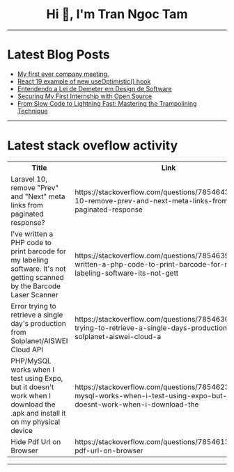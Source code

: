 <h1 align="center">Hi 👋, I'm Tran Ngoc Tam</h1>

---

# Latest Blog Posts 
<!-- BLOG-POST-LIST:START -->
- [My first ever company meeting.](https://dev.to/angeljrp/my-first-ever-business-meeting-1kjl)
- [React 19 example of new useOptimistic&lpar;&rpar; hook](https://dev.to/sensorario/react-19-example-of-new-useoptimistic-hook-27lf)
- [Entendendo a Lei de Demeter em Design de Software](https://dev.to/dsb88/entendendo-a-lei-de-demeter-em-design-de-software-3p5g)
- [Securing My First Internship with Open Source](https://dev.to/iarchitsharma/securing-my-first-internship-with-open-source-15bn)
- [From Slow Code to Lightning Fast: Mastering the Trampolining Technique](https://dev.to/silverindigo/from-slow-code-to-lightning-fast-mastering-the-trampolining-technique-3cem)
<!-- BLOG-POST-LIST:END -->

---

# Latest stack oveflow activity
<table>
  <tr><th>Title</th><th>Link</th></tr>
  <!-- STACKOVERFLOW:START --><tr><td>Laravel 10, remove &quot;Prev&quot; and &quot;Next&quot; meta links from paginated response?</td><td>https://stackoverflow.com/questions/78546434/laravel-10-remove-prev-and-next-meta-links-from-paginated-response</td></tr><tr><td>I&#39;ve written a PHP code to print barcode for my labeling software. It&#39;s not getting scanned by the Barcode Laser Scanner</td><td>https://stackoverflow.com/questions/78546399/ive-written-a-php-code-to-print-barcode-for-my-labeling-software-its-not-gett</td></tr><tr><td>Error trying to retrieve a single day&#39;s production from Solplanet/AISWEI Cloud API</td><td>https://stackoverflow.com/questions/78546306/error-trying-to-retrieve-a-single-days-production-from-solplanet-aiswei-cloud-a</td></tr><tr><td>PHP/MySQL works when I test using Expo, but it doesn&#39;t work when I download the .apk and install it on my physical device</td><td>https://stackoverflow.com/questions/78546239/php-mysql-works-when-i-test-using-expo-but-it-doesnt-work-when-i-download-the</td></tr><tr><td>Hide Pdf Url on Browser</td><td>https://stackoverflow.com/questions/78546135/hide-pdf-url-on-browser</td></tr><!-- STACKOVERFLOW:END -->
</table>

---


